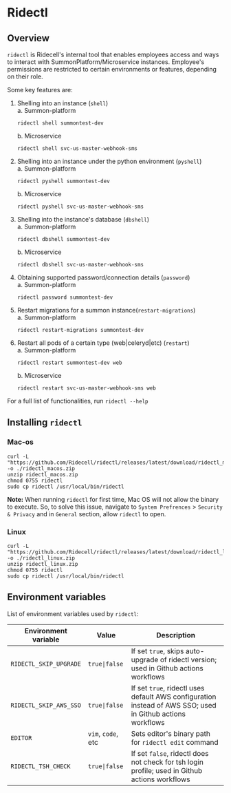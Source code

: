 # Ridectl

## Overview
`ridectl` is Ridecell's internal tool that enables employees access and ways to interact with SummonPlatform/Microservice instances. Employee's permissions are restricted to certain environments or features, depending on their role.

Some key features are:
1. Shelling into an instance (`shell`)\
    a. Summon-platform
    ```
    ridectl shell summontest-dev
    ```
    b. Microservice
    ```
    ridectl shell svc-us-master-webhook-sms
    ```
2. Shelling into an instance under the python environment (`pyshell`)\
    a. Summon-platform
    ```
    ridectl pyshell summontest-dev
    ```
    b. Microservice
    ```
    ridectl pyshell svc-us-master-webhook-sms
    ```
3. Shelling into the instance's database (`dbshell`)\
    a. Summon-platform
    ```
    ridectl dbshell summontest-dev
    ```
    b. Microservice
    ```
    ridectl dbshell svc-us-master-webhook-sms
    ```
4. Obtaining supported password/connection details (`password`)\
    a. Summon-platform
    ```
    ridectl password summontest-dev
    ```
5. Restart migrations for a summon instance(`restart-migrations`)\
    a. Summon-platform
    ```
    ridectl restart-migrations summontest-dev
    ```
6. Restart all pods of a certain type (web|celeryd|etc) (`restart`)\
    a. Summon-platform
    ```
    ridectl restart summontest-dev web
    ```
    b. Microservice
    ```
    ridectl restart svc-us-master-webhook-sms web
    ```
For a full list of functionalities, run `ridectl --help`

## Installing `ridectl`

### Mac-os
```
curl -L "https://github.com/Ridecell/ridectl/releases/latest/download/ridectl_macos.zip" -o ./ridectl_macos.zip
unzip ridectl_macos.zip
chmod 0755 ridectl
sudo cp ridectl /usr/local/bin/ridectl
```
**Note:** When running `ridectl` for first time, Mac OS will not allow the binary to execute. So, to solve this issue, navigate to `System Prefrences` > `Security & Privacy` and in `General` section, allow `ridectl` to open.
### Linux
```
curl -L "https://github.com/Ridecell/ridectl/releases/latest/download/ridectl_linux.zip" -o ./ridectl_linux.zip
unzip ridectl_linux.zip
chmod 0755 ridectl
sudo cp ridectl /usr/local/bin/ridectl
```

## Environment variables

List of environment variables used by `ridectl`:

| Environment variable | Value | Description |
| -------------------- | ------------- | ---------------- |
| `RIDECTL_SKIP_UPGRADE` | `true\|false` | If set `true`, skips auto-upgrade of ridectl version; used in Github actions workflows |
| `RIDECTL_SKIP_AWS_SSO` | `true\|false` | If set `true`, ridectl uses default AWS configuration instead of AWS SSO; used in Github actions workflows |
| `EDITOR` | `vim`, `code`, etc | Sets editor's binary path for `ridectl edit` command |
| `RIDECTL_TSH_CHECK` | `true\|false` | If set `false`, ridectl does not check for tsh login profile; used in Github actions workflows |
